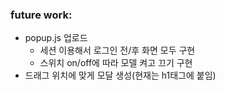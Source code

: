 ### future work:
- popup.js 업로드
  - 세션 이용해서 로그인 전/후 화면 모두 구현
  - 스위치 on/off에 따라 모델 켜고 끄기 구현
- 드래그 위치에 맞게 모달 생성(현재는 h1태그에 붙임)
